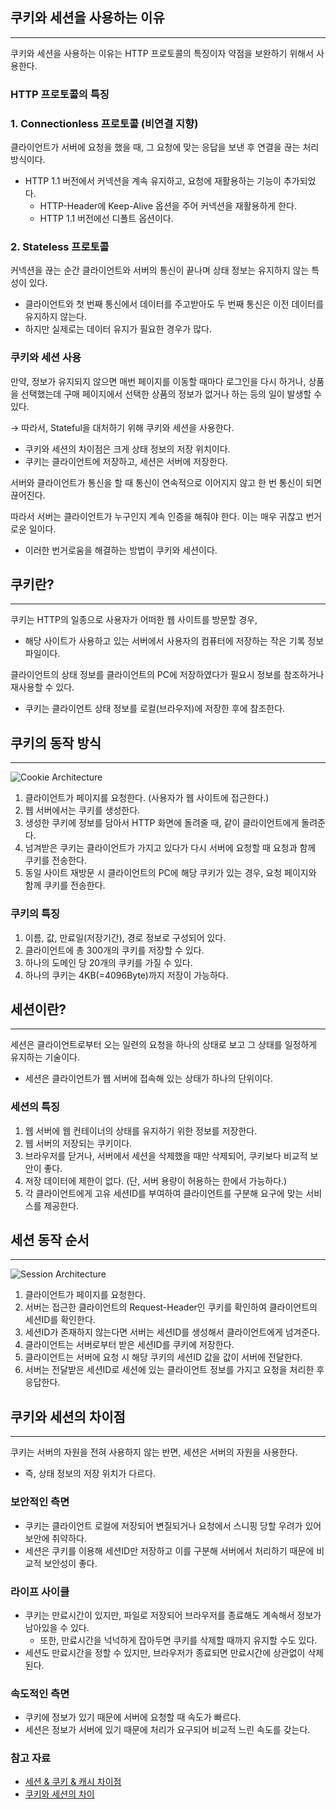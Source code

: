 ## 쿠키와 세션을 사용하는 이유

---

쿠키와 세션을 사용하는 이유는 HTTP 프로토콜의 특징이자 약점을 보완하기 위해서 사용한다.

### HTTP 프로토콜의 특징

### 1. Connectionless 프로토콜 (비연결 지향)

클라이언트가 서버에 요청을 했을 때, 그 요청에 맞는 응답을 보낸 후 연결을 끊는 처리방식이다.

- HTTP 1.1 버전에서 커넥션을 계속 유지하고, 요청에 재활용하는 기능이 추가되었다.
    - HTTP-Header에 Keep-Alive 옵션을 주어 커넥션을 재활용하게 한다.
    - HTTP 1.1 버전에선 디폴트 옵션이다.

### 2. Stateless 프로토콜

커넥션을 끊는 순간 클라이언트와 서버의 통신이 끝나며 상태 정보는 유지하지 않는 특성이 있다.

- 클라이언트와 첫 번째 통신에서 데이터를 주고받아도 두 번째 통신은 이전 데이터를 유지하지 않는다.
- 하지만 실제로는 데이터 유지가 필요한 경우가 많다.

### 쿠키와 세션 사용

만약, 정보가 유지되지 않으면 매번 페이지를 이동할 때마다 로그인을 다시 하거나, 상품을 선택했는데 구매 페이지에서 선택한 상품의 정보가 없거나 하는 등의 일이 발생할 수 있다.

→ 따라서, Stateful을 대처하기 위해 쿠키와 세션을 사용한다.

- 쿠키와 세션의 차이점은 크게 상태 정보의 저장 위치이다.
- 쿠키는 클라이언트에 저장하고, 세션은 서버에 저장한다.

서버와 클라이언트가 통신을 할 때 통신이 연속적으로 이어지지 않고 한 번 통신이 되면 끊어진다.

따라서 서버는 클라이언트가 누구인지 계속 인증을 해줘야 한다. 이는 매우 귀찮고 번거로운 일이다.

- 이러한 번거로움을 해결하는 방법이 쿠키와 세션이다.

## 쿠키란?

---

쿠키는 HTTP의 일종으로 사용자가 어떠한 웹 사이트를 방문할 경우,

- 해당 사이트가 사용하고 있는 서버에서 사용자의 컴퓨터에 저장하는 작은 기록 정보 파일이다.

클라이언트의 상태 정보를 클라이언트의 PC에 저장하였다가 필요시 정보를 참조하거나 재사용할 수 있다.

- 쿠키는 클라이언트 상태 정보를 로컬(브라우저)에 저장한 후에 참조한다.

## 쿠키의 동작 방식

---

![Cookie Architecture](/image_files/Security/cookie-architecture.png)

1. 클라이언트가 페이지를 요청한다. (사용자가 웹 사이트에 접근한다.)
2. 웹 서버에서는 쿠키를 생성한다.
3. 생성한 쿠키에 정보를 담아서 HTTP 화면에 돌려줄 때, 같이 클라이언트에게 돌려준다.
4. 넘겨받은 쿠키는 클라이언트가 가지고 있다가 다시 서버에 요청할 때 요청과 함께 쿠키를 전송한다.
5. 동일 사이트 재방문 시 클라이언트의 PC에 해당 쿠키가 있는 경우, 요청 페이지와 함께 쿠키를 전송한다.

### 쿠키의 특징

1. 이름, 값, 만료일(저장기간), 경로 정보로 구성되어 있다.
2. 클라이언트에 총 300개의 쿠키를 저장할 수 있다.
3. 하나의 도메인 당 20개의 쿠키를 가질 수 있다.
4. 하나의 쿠키는 4KB(=4096Byte)까지 저장이 가능하다.

## 세션이란?

---

세션은 클라이언트로부터 오는 일련의 요청을 하나의 상태로 보고 그 상태를 일정하게 유지하는 기술이다.

- 세션은 클라이언트가 웹 서버에 접속해 있는 상태가 하나의 단위이다.

### 세션의 특징

1. 웹 서버에 웹 컨테이너의 상태를 유지하기 위한 정보를 저장한다.
2. 웹 서버의 저장되는 쿠키이다.
3. 브라우저를 닫거나, 서버에서 세션을 삭제했을 때만 삭제되어, 쿠키보다 비교적 보안이 좋다.
4. 저장 데이터에 제한이 없다. (단, 서버 용량이 허용하는 한에서 가능하다.)
5. 각 클라이언트에게 고유 세션ID를 부여하여 클라이언트를 구분해 요구에 맞는 서비스를 제공한다.

## 세션 동작 순서

---

![Session Architecture](/image_files/Security/session-architecture.png)

1. 클라이언트가 페이지를 요청한다.
2. 서버는 접근한 클라이언트의 Request-Header인 쿠키를 확인하여 클라이언트의 세션ID를 확인한다.
3. 세션ID가 존재하지 않는다면 서버는 세션ID를 생성해서 클라이언트에게 넘겨준다.
4. 클라이언트는 서버로부터 받은 세션ID를 쿠키에 저장한다.
5. 클라이언트는 서버에 요청 시 해당 쿠키의 세션ID 값을 값이 서버에 전달한다.
6. 서버는 전달받은 세션ID로 세션에 있는 클라이언트 정보를 가지고 요청을 처리한 후 응답한다.

## 쿠키와 세션의 차이점

---

쿠키는 서버의 자원을 전혀 사용하지 않는 반면, 세션은 서버의 자원을 사용한다.

- 즉, 상태 정보의 저장 위치가 다르다.

### 보안적인 측면

- 쿠키는 클라이언트 로컬에 저장되어 변질되거나 요청에서 스니핑 당할 우려가 있어 보안에 취약하다.
- 세션은 쿠키를 이용해 세션ID만 저장하고 이를 구분해 서버에서 처리하기 때문에 비교적 보안성이 좋다.

### 라이프 사이클

- 쿠키는 만료시간이 있지만, 파일로 저장되어 브라우저를 종료해도 계속해서 정보가 남아있을 수 있다.
    - 또한, 만료시간을 넉넉하게 잡아두면 쿠키를 삭제할 때까지 유지할 수도 있다.
- 세션도 만료시간을 정할 수 있지만, 브라우저가 종료되면 만료시간에 상관없이 삭제된다.

### 속도적인 측면

- 쿠키에 정보가 있기 때문에 서버에 요청할 때 속도가 빠르다.
- 세션은 정보가 서버에 있기 때문에 처리가 요구되어 비교적 느린 속도를 갖는다.

### 참고 자료
- [세션 & 쿠키 & 캐시 차이점](https://btcd.tistory.com/40)
- [쿠키와 세션의 차이](https://dev-coco.tistory.com/61)
